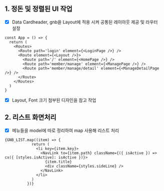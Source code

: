 ## 1. 정돈 및 정렬된 UI 작업

- [x] Data Cardheader, gnb을 Layout에 적용 시켜 공통된 레이아웃 제공 및 라우터 설정
```tsx
const App = () => {
  return (
    <Routes>
      <Route path='login' element={<LoginPage />} />
      <Route element={<Layout />}>
        <Route path='/' element={<HomePage />} />
        <Route path='member/manage' element={<ManagePage />} />
        <Route path='member/manage/detail' element={<ManageDetailPage />} />
      </Route>
    </Routes>
  )
}
```

- [x]  Layout, Font 크기 첨부된 디자인을 참고 작업

## 2. 리스트 화면처리
- [x] 메뉴들을  model에 따로 정리하여 map 사용해 리스트 처리

```tsx
{GNB_LIST.map((item) => {
            return (
              <li key={item.key}>
                <NavLink to={item.path} className={({ isActive }) => cx({ [styles.isActive]: isActive })}>
                  {item.title}
                  <div className={styles.sideLine} />
                </NavLink>
              </li>
            )
          })}
```